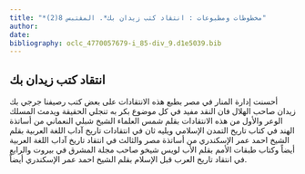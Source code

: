 ```yaml
---
title: "*مخطوطات ومطبوعات : انتقاد كتب زيدان بك*. المقتبس 8(2)"
author: 
date: 
bibliography: oclc_4770057679-i_85-div_9.d1e5039.bib
---
```




##  انتقاد كتب زيدان بك 


 أحسنت إدارة المنار في مصر بطبع هذه الانتقادات على بعض كتب رصيفنا جرجي بك زيدان صاحب الهلال فان النقد مفيد في كل موضوع بكر به تنجلي الحقيقة ويدمث المسلك الوعر والأول من هذه الانتقادات بقلم شمس العلماء الشيخ شبلي النعماني من أساتذة الهند في كتاب تاريخ التمدن الإسلامي ويليه ثان في انتقادات تاريخ آداب اللغة العربية بقلم الشيخ احمد عمر الإسكندري من أساتذة مصر والثالث في انتقاد تاريخ آداب اللغة العربية أيضاً وكتاب طبقات الأمم بقلم الأب لويس شيخو صاحب مجلة المشرق في بيروت والرابع في انتقاد تاريخ العرب قبل الإسلام بقلم الشيخ احمد عمر الإسكندري أيضاً. 
